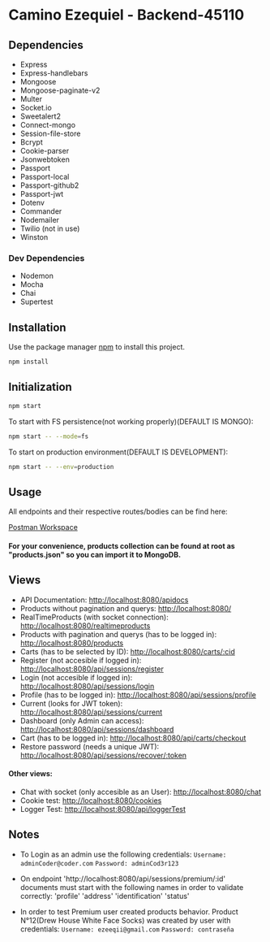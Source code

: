 # Camino Ezequiel - Backend-45110

## Dependencies
- Express
- Express-handlebars
- Mongoose
- Mongoose-paginate-v2
- Multer
- Socket.io
- Sweetalert2
- Connect-mongo
- Session-file-store
- Bcrypt
- Cookie-parser
- Jsonwebtoken
- Passport
- Passport-local
- Passport-github2
- Passport-jwt
- Dotenv
- Commander
- Nodemailer
- Twilio (not in use)
- Winston

### Dev Dependencies
- Nodemon
- Mocha
- Chai
- Supertest

## Installation

Use the package manager [npm](https://www.npmjs.com/) to install this project.

```bash
npm install
```

## Initialization

```bash
npm start
```
To start with FS persistence(not working properly)(DEFAULT IS MONGO):
```bash
npm start -- --mode=fs
```
To start on production environment(DEFAULT IS DEVELOPMENT):
```bash
npm start -- --env=production
```

## Usage

All endpoints and their respective routes/bodies can be find here:

[Postman Workspace](https://www.postman.com/ezequielcamino/workspace/camino-ezequiel-backend-45110)

#### For your convenience, products collection can be found at root as "products.json" so you can import it to MongoDB.

## Views

- API Documentation: [http://localhost:8080/apidocs](http://localhost:8080/apidocs)
- Products without pagination and querys: [http://localhost:8080/](http://localhost:8080/)
- RealTimeProducts (with socket connection): [http://localhost:8080/realtimeproducts](http://localhost:8080/realtimeproducts)
- Products with pagination and querys (has to be logged in): [http://localhost:8080/products](http://localhost:8080/products)
- Carts (has to be selected by ID): [http://localhost:8080/carts/:cid](http://localhost:8080/carts/:cid)
- Register (not accesible if logged in): [http://localhost:8080/api/sessions/register](http://localhost:8080/api/sessions/register)
- Login (not accesible if logged in): [http://localhost:8080/api/sessions/login](http://localhost:8080/api/sessions/login)
- Profile (has to be logged in): [http://localhost:8080/api/sessions/profile](http://localhost:8080/api/sessions/profile)
- Current (looks for JWT token): [http://localhost:8080/api/sessions/current](http://localhost:8080/api/sessions/current)
- Dashboard (only Admin can access): [http://localhost:8080/api/sessions/dashboard](http://localhost:8080/api/sessions/dashboard)
- Cart (has to be logged in): [http://localhost:8080/api/carts/checkout](http://localhost:8080/api/carts/checkout)
- Restore password (needs a unique JWT): [http://localhost:8080/api/sessions/recover/:token](http://localhost:8080/api/sessions/recover/:token)

#### Other views:
- Chat with socket (only accesible as an User): [http://localhost:8080/chat](http://localhost:8080/chat)
- Cookie test: [http://localhost:8080/cookies](http://localhost:8080/cookies)
- Logger Test: [http://localhost:8080/api/loggerTest](http://localhost:8080/api/loggerTest)

## Notes

- To Login as an admin use the following credentials:
`Username: adminCoder@coder.com`
`Password: adminCod3r123` 

- On endpoint 'http://localhost:8080/api/sessions/premium/:id' documents must start with the following names in order to validate correctly:
'profile'
'address'
'identification'
'status'

- In order to test Premium user created products behavior. Product N°12(Drew House White Face Socks) was created by user with credentials:
`Username: ezeeqii@gmail.com`
`Password: contraseña` 